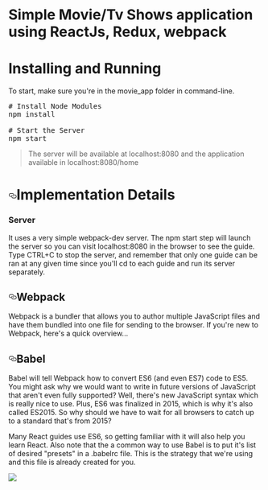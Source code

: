 # Simple Movie/Tv Shows application using ReactJs, Redux, webpack

# Installing and Running
To start, make sure you're in the movie_app folder in command-line.

<pre><span class="pl-c"># Install Node Modules</span>
npm install

<span class="pl-c"># Start the Server</span>
npm start
</pre>

<blockquote>
<p>The server will be available at localhost:8080 and the application available in localhost:8080/home</p>
</blockquote>

<h1><a id="user-content-implementation-details" class="anchor" href="#" aria-hidden="true"><svg aria-hidden="true" class="octicon octicon-link" height="16" version="1.1" viewBox="0 0 16 16" width="16"><path d="M4 9h1v1H4c-1.5 0-3-1.69-3-3.5S2.55 3 4 3h4c1.45 0 3 1.69 3 3.5 0 1.41-.91 2.72-2 3.25V8.59c.58-.45 1-1.27 1-2.09C10 5.22 8.98 4 8 4H4c-.98 0-2 1.22-2 2.5S3 9 4 9zm9-3h-1v1h1c1 0 2 1.22 2 2.5S13.98 12 13 12H9c-.98 0-2-1.22-2-2.5 0-.83.42-1.64 1-2.09V6.25c-1.09.53-2 1.84-2 3.25C6 11.31 7.55 13 9 13h4c1.45 0 3-1.69 3-3.5S14.5 6 13 6z"></path></svg></a>Implementation Details</h1>


<h3>Server</h3>

<p>It uses a very simple webpack-dev server. The npm start step will launch the server so you can visit localhost:8080 in the browser to see the guide. Type CTRL+C to stop the server, and remember that only one guide can be ran at any given time since you'll cd to each guide and run its server separately.</p>

<h2><a id="user-content-webpack" class="anchor" href="#webpack" aria-hidden="true"><svg aria-hidden="true" class="octicon octicon-link" height="16" version="1.1" viewBox="0 0 16 16" width="16"><path d="M4 9h1v1H4c-1.5 0-3-1.69-3-3.5S2.55 3 4 3h4c1.45 0 3 1.69 3 3.5 0 1.41-.91 2.72-2 3.25V8.59c.58-.45 1-1.27 1-2.09C10 5.22 8.98 4 8 4H4c-.98 0-2 1.22-2 2.5S3 9 4 9zm9-3h-1v1h1c1 0 2 1.22 2 2.5S13.98 12 13 12H9c-.98 0-2-1.22-2-2.5 0-.83.42-1.64 1-2.09V6.25c-1.09.53-2 1.84-2 3.25C6 11.31 7.55 13 9 13h4c1.45 0 3-1.69 3-3.5S14.5 6 13 6z"></path></svg></a>Webpack</h2>


<p>Webpack is a bundler that allows you to author multiple JavaScript files and have them bundled into one file for sending to the browser. If you're new to Webpack, here's a quick overview...

</p>

<h2><a id="user-content-babel" class="anchor" href="#babel" aria-hidden="true"><svg aria-hidden="true" class="octicon octicon-link" height="16" version="1.1" viewBox="0 0 16 16" width="16"><path d="M4 9h1v1H4c-1.5 0-3-1.69-3-3.5S2.55 3 4 3h4c1.45 0 3 1.69 3 3.5 0 1.41-.91 2.72-2 3.25V8.59c.58-.45 1-1.27 1-2.09C10 5.22 8.98 4 8 4H4c-.98 0-2 1.22-2 2.5S3 9 4 9zm9-3h-1v1h1c1 0 2 1.22 2 2.5S13.98 12 13 12H9c-.98 0-2-1.22-2-2.5 0-.83.42-1.64 1-2.09V6.25c-1.09.53-2 1.84-2 3.25C6 11.31 7.55 13 9 13h4c1.45 0 3-1.69 3-3.5S14.5 6 13 6z"></path></svg></a>Babel</h2>

<p>Babel will tell Webpack how to convert ES6 (and even ES7) code to ES5. You might ask why we would want to write in future versions of JavaScript that aren't even fully supported? Well, there's new JavaScript syntax which is really nice to use. Plus, ES6 was finalized in 2015, which is why it's also called ES2015. So why should we have to wait for all browsers to catch up to a standard that's from 2015?

Many React guides use ES6, so getting familiar with it will also help you learn React. Also note that the a common way to use Babel is to put it's list of desired "presets" in a .babelrc file. This is the strategy that we're using and this file is already created for you.</p>




<img src="https://raw.githubusercontent.com/venkateshvangala/reactJs/master/movie_app/src/images/screenshots/CelebDetailPage.png" />
